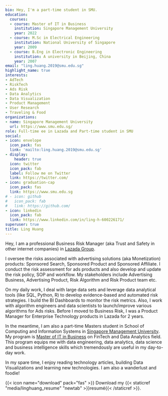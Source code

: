```yaml
---
bio: Hey, I'm a part-time student in SMU.
education:
  courses:
  - course: Master of IT in Business
    institution: Singapore Management University
    year: 2022
  - course: M.Sc in Electrical Engineering
    institution: National University of Singapore
    year: 2009
  - course: B.Eng in Electronic Engineering
    institution: A university in Beijing, China
    year: 2007
email: "ling.huang.2019@smu.edu.sg"
highlight_name: true
interests:
- AdTech
- RiskTech
- Ads Risk
- Data Analytics
- Data Visualization
- Product Management
- User Research
- Traveling & Food
organizations:
- name: Singapore Management University
  url: https://www.smu.edu.sg/
role: Full-time ee in Lazada and Part-time student in SMU 
social:
- icon: envelope
  icon_pack: fas
  link: 'mailto:ling.huang.2019@smu.edu.sg'
- display:
    header: true
  icon: twitter
  icon_pack: fab
  label: Follow me on Twitter
  link: https://twitter.com/
- icon: graduation-cap
  icon_pack: fas
  link: https://www.smu.edu.sg
# - icon: github
#   icon_pack: fab
#   link: https://github.com/
- icon: linkedin
  icon_pack: fab
  link: https://www.linkedin.com/in/ling-h-600226171/
superuser: true
title: Ling Huang
---
```


Hey, I am a professional Business Risk Manager (aka Trust and Safety in other internet companies) in [Lazada Group](https://group.lazada.com).  

I oversee the risks associated with advertising solutions (aka Monetization) products: Sponsored Search, Sponsored Product and Sponsored Affiliate. I conduct the risk assessment for ads products and also develop and update the risk policy, SOP and workflow.  My stakeholders include Advertising Business, Advertising Product, Risk Algorithm and Risk Product team etc.  

On my daily work, I deal with large data sets and leverage data analytical tools (like SQL, Python, R) to develop evidence-based and automated risk strategies. I build the BI Dashboards to monitor the risk metrics. Also, I work with algorithm engineers and data scientists to launch/improve various algorithms for Ads risks. Before I moved to Business Risk, I was a Product Manager for Enterprise Technology products in Lazada for 2 years. 

In the meantime, I am also a part-time Masters student in School of Computing and Information Systems in [Singapore Management University](https://www.smu.edu.sg). My program is [Master of IT in Business](https://scis.smu.edu.sg/master-it-business) on FinTech and Data Analytics field. This program equips me with data engineering, data analytics, data science and business intelligence skills which tremendously are useful in my day-to-day work.

In my spare time, I enjoy reading technology articles, building Data Visualizations and learning new technologies. I am also a wanderlust and foodie!


{{< icon name="download" pack="fas" >}} Download my {{< staticref "media/linghuang_resume" "newtab" >}}resumé{{< /staticref >}}.
